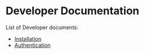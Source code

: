 # Developer Documentation

List of Developer documents:

- [Installation](./install.md)
- [Authentication](./authentication.md)
